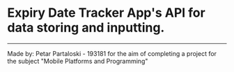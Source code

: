 <h1>Expiry Date Tracker App's API for data storing and inputting.</h1>
<hr/>
<p>Made by: Petar Partaloski - 193181 for the aim of completing a project for the subject "Mobile Platforms and Programming"</p>
